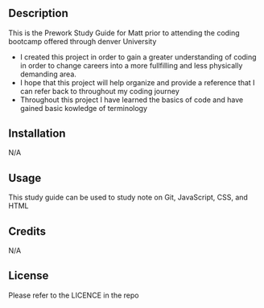 # <Prework Study Guide for Matt>

## Description

This is the Prework Study Guide for Matt prior to attending the coding bootcamp offered through denver University

- I created this project in order to gain a greater understanding of coding in order to change careers into a more fullfilling and less physically demanding area. 
- I hope that this project will help organize and provide a reference that I can refer back to throughout my coding journey
- Throughout this project I have learned the basics of code and have gained basic kowledge of terminology

## Installation

N/A

## Usage

This study guide can be used to study note on Git, JavaScript, CSS, and HTML
## Credits

N/A

## License

Please refer to the LICENCE in the repo